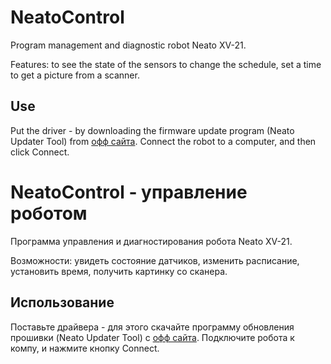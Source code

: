 NeatoControl
===========

Program management and diagnostic robot Neato XV-21.

Features: to see the state of the sensors to change the schedule, set a time to get a picture from a scanner.

Use
------

Put the driver - by downloading the firmware update program (Neato Updater Tool) from [офф сайта](http://www.neatorobotics.com/support/software-updates). Connect the robot to a computer, and then click Connect.


NeatoControl - управление роботом
============== 

Программа управления и диагностирования робота Neato XV-21.

Возможности: увидеть состояние датчиков, изменить расписание, установить время, получить картинку со сканера.

Использование
-------------
Поставьте драйвера - для этого скачайте программу обновления прошивки (Neato Updater Tool) с [офф сайта](http://www.neatorobotics.com/support/software-updates).
Подключите робота к компу, и нажмите кнопку Connect.